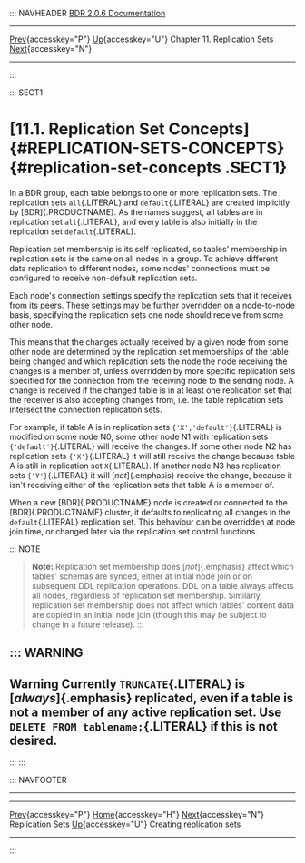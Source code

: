 ::: NAVHEADER
  [BDR 2.0.6 Documentation](index.md)                                                                                                         
  ----------------------------------------------------------------- -------------------------------------------- ------------------------------ -----------------------------------------------------------------------------------
  [Prev](replication-sets.md "Replication Sets"){accesskey="P"}   [Up](replication-sets.md){accesskey="U"}    Chapter 11. Replication Sets    [Next](replication-sets-creation.md "Creating replication sets"){accesskey="N"}

------------------------------------------------------------------------
:::

::: SECT1
# [11.1. Replication Set Concepts]{#REPLICATION-SETS-CONCEPTS} {#replication-set-concepts .SECT1}

In a BDR group, each table belongs to one or more replication sets. The
replication sets `all`{.LITERAL} and `default`{.LITERAL} are created
implicitly by [BDR]{.PRODUCTNAME}. As the names suggest, all tables are
in replication set `all`{.LITERAL}, and every table is also initially in
the replication set `default`{.LITERAL}.

Replication set membership is its self replicated, so tables\'
membership in replication sets is the same on all nodes in a group. To
achieve different data replication to different nodes, some nodes\'
connections must be configured to receive non-default replication sets.

Each node\'s connection settings specify the replication sets that it
receives from its peers. These settings may be further overridden on a
node-to-node basis, specifying the replication sets one node should
receive from some other node.

This means that the changes actually received by a given node from some
other node are determined by the replication set memberships of the
table being changed and which replication sets the node the node
receiving the changes is a member of, unless overridden by more specific
replication sets specified for the connection from the receiving node to
the sending node. A change is received if the changed table is in at
least one replication set that the receiver is also accepting changes
from, i.e. the table replication sets intersect the connection
replication sets.

For example, if table A is in replication sets
`{'X','default'}`{.LITERAL} is modified on some node N0, some other node
N1 with replication sets `{'default'}`{.LITERAL} will receive the
changes. If some other node N2 has replication sets `{'X'}`{.LITERAL} it
will still receive the change because table A is still in replication
set `X`{.LITERAL}. If another node N3 has replication sets
`{'Y'}`{.LITERAL} it will [*not*]{.emphasis} receive the change, because
it isn\'t receiving either of the replication sets that table A is a
member of.

When a new [BDR]{.PRODUCTNAME} node is created or connected to the
[BDR]{.PRODUCTNAME} cluster, it defaults to replicating all changes in
the `default`{.LITERAL} replication set. This behaviour can be
overridden at node join time, or changed later via the replication set
control functions.

::: NOTE
> **Note:** Replication set membership does [*not*]{.emphasis} affect
> which tables\' schemas are synced, either at initial node join or on
> subsequent DDL replication operations. DDL on a table always affects
> all nodes, regardless of replication set membership. Similarly,
> replication set membership does not affect which tables\' content data
> are copied in an initial node join (though this may be subject to
> change in a future release).
:::

::: WARNING
  ---------------------------------------------------------------------------------------------------------------------------------------------------------------------------------------------------
  **Warning**
  Currently `TRUNCATE`{.LITERAL} is [*always*]{.emphasis} replicated, even if a table is not a member of any active replication set. Use `DELETE FROM tablename;`{.LITERAL} if this is not desired.
  ---------------------------------------------------------------------------------------------------------------------------------------------------------------------------------------------------
:::
:::

::: NAVFOOTER

------------------------------------------------------------------------

  ---------------------------------------------- -------------------------------------------- -------------------------------------------------------
  [Prev](replication-sets.md){accesskey="P"}        [Home](index.md){accesskey="H"}         [Next](replication-sets-creation.md){accesskey="N"}
  Replication Sets                                [Up](replication-sets.md){accesskey="U"}                                Creating replication sets
  ---------------------------------------------- -------------------------------------------- -------------------------------------------------------
:::
